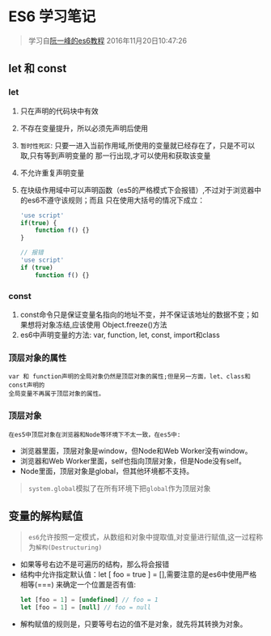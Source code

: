 # ES6 学习笔记

> 学习自[阮一峰的es6教程](http://es6.ruanyifeng.com/)
> 2016年11月20日10:47:26

## let 和 const
### let
1. 只在声明的代码块中有效
2. 不存在变量提升，所以必须先声明后使用
3. `暂时性死区`: 只要一进入当前作用域,所使用的变量就已经存在了，只是不可以取,只有等到声明变量的
    那一行出现,才可以使用和获取该变量
4. 不允许重复声明变量
5. 在块级作用域中可以声明函数（es5的严格模式下会报错）,不过对于浏览器中的es6不遵守该规则；而且
    只在使用大括号的情况下成立：

    ``` javascript
    'use script'
    if(true) {
        function f() {}
    }

    // 报错
    'use script'
    if (true)
        function f() {}
    ```
### const
1. const命令只是保证变量名指向的地址不变，并不保证该地址的数据不变；如果想将对象冻结,应该使用
    Object.freeze()方法
2. es6中声明变量的方法: var, function, let, const, import和class

### 顶层对象的属性
    var 和 function声明的全局对象仍然是顶层对象的属性;但是另一方面，let、class和const声明的
    全局变量不再属于顶层对象的属性。

### 顶层对象
    在es5中顶层对象在浏览器和Node等环境下不太一致，在es5中:
- 浏览器里面，顶层对象是window，但Node和Web Worker没有window。
- 浏览器和Web Worker里面，self也指向顶层对象，但是Node没有self。
- Node里面，顶层对象是global，但其他环境都不支持。

> `system.global`模拟了在所有环境下把`global`作为顶层对象

## 变量的解构赋值
> `es6`允许按照一定模式，从数组和对象中提取值,对变量进行赋值,这一过程称为`解构(Destructuring)`

- 如果等号右边不是可遍历的结构，那么将会报错
- 结构中允许指定默认值：let [ foo = true ] = [],需要注意的是es6中使用严格相等(===)
    来确定一个位置是否有值:
    ``` javascript
    let [foo = 1] = [undefined] // foo = 1
    let [foo = 1] = [null] // foo = null
    ```
- 解构赋值的规则是，只要等号右边的值不是对象，就先将其转换为对象。